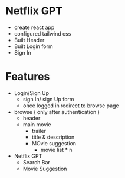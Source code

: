# Netflix GPT

- create react app
- configured tailwind css
- Built Header
- Built Login form
- Sign In

# Features

- Login/Sign Up
    - sign In/ sign Up form
    - once logged in redirect to browse page
- browse ( only after authentication )
    - header
    - main movie
        - trailer
        - title & description
        - MOvie suggestion 
            - movie list * n
- Netflix GPT
    - Search Bar 
    - Movie Suggestion